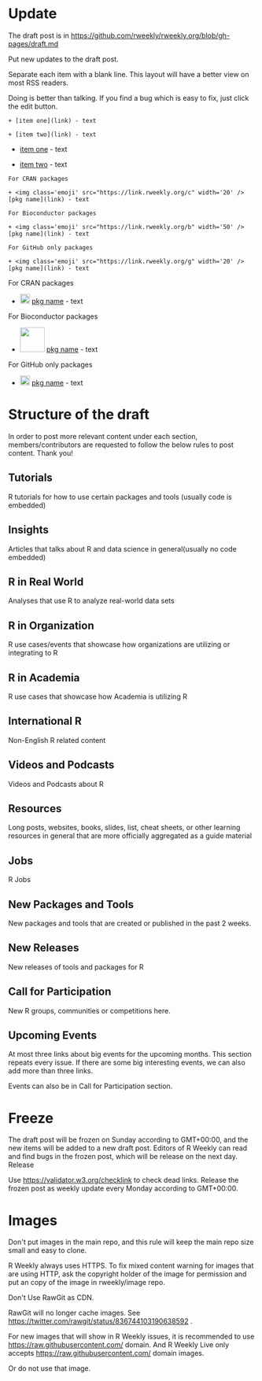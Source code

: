 # Update

The draft post is in https://github.com/rweekly/rweekly.org/blob/gh-pages/draft.md

Put new updates to the draft post.

Separate each item with a blank line. This layout will have a better view on most RSS readers.

Doing is better than talking. If you find a bug which is easy to fix, just click the edit button.

```
+ [item one](link) - text

+ [item two](link) - text
```


+ [item one](link) - text

+ [item two](link) - text

```
For CRAN packages

+ <img class='emoji' src="https://link.rweekly.org/c" width='20' /> [pkg name](link) - text 

For Bioconductor packages

+ <img class='emoji' src="https://link.rweekly.org/b" width='50' /> [pkg name](link) - text 

For GitHub only packages

+ <img class='emoji' src="https://link.rweekly.org/g" width='20' /> [pkg name](link) - text 
```

For CRAN packages

+ <img class='emoji' src="https://link.rweekly.org/c" width='20' /> [pkg name](link) - text 

For Bioconductor packages

+ <img class='emoji' src="https://link.rweekly.org/b" width='50' /> [pkg name](link) - text 

For GitHub only packages

+ <img class='emoji' src="https://link.rweekly.org/g" width='20' /> [pkg name](link) - text 


# Structure of the draft

In order to post more relevant content under each section, members/contributors are requested to follow the below rules to post content. Thank you!

## Tutorials

R tutorials for how to use certain packages and tools (usually code is embedded)

## Insights

Articles that talks about R and data science in general(usually no code embedded)

## R in Real World

Analyses that use R to analyze real-world data sets

## R in Organization

R use cases/events that showcase how organizations are utilizing or integrating to R

## R in Academia

R use cases that showcase how Academia is utilizing R

## International R

Non-English R related content

## Videos and Podcasts

Videos and Podcasts about R

## Resources

Long posts, websites, books, slides, list, cheat sheets, or other learning resources in general that are more officially aggregated as a guide material

## Jobs

R Jobs

## New Packages and Tools

New packages and tools that are created or published in the past 2 weeks.

## New Releases

New releases of tools and packages for R

## Call for Participation

New R groups, communities or competitions here.

## Upcoming Events

At most three links about big events for the upcoming months. This section repeats every issue. If there are some big interesting events, we can also add more than three links.

Events can also be in Call for Participation section.

# Freeze

The draft post will be frozen on Sunday according to GMT+00:00, and the new items will be added to a new draft post. Editors of R Weekly can read and find bugs in the frozen post, which will be release on the next day.
Release

Use https://validator.w3.org/checklink to check dead links. Release the frozen post as weekly update every Monday according to GMT+00:00.

# Images

Don't put images in the main repo, and this rule will keep the main repo size small and easy to clone.

R Weekly always uses HTTPS. To fix mixed content warning for images that are using HTTP, ask the copyright holder of the image for permission and put an copy of the image in rweekly/image repo.

Don't Use RawGit as CDN.

RawGit will no longer cache images. See https://twitter.com/rawgit/status/836744103190638592 .

For new images that will show in R Weekly issues, it is recommended to use https://raw.githubusercontent.com/ domain. And R Weekly Live only accepts https://raw.githubusercontent.com/ domain images.

Or do not use that image.
